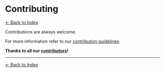 # Contributing

[<- Back to Index](index.md)

Contributions are always welcome.

For more information refer to our [contribution guidelines](https://github.com/grpc-ecosystem/grpc-spring/blob/master/CONTRIBUTING.md).

**Thanks to all our [contributors](https://github.com/grpc-ecosystem/grpc-spring/graphs/contributors)!**

----------

[<- Back to Index](index.md)
